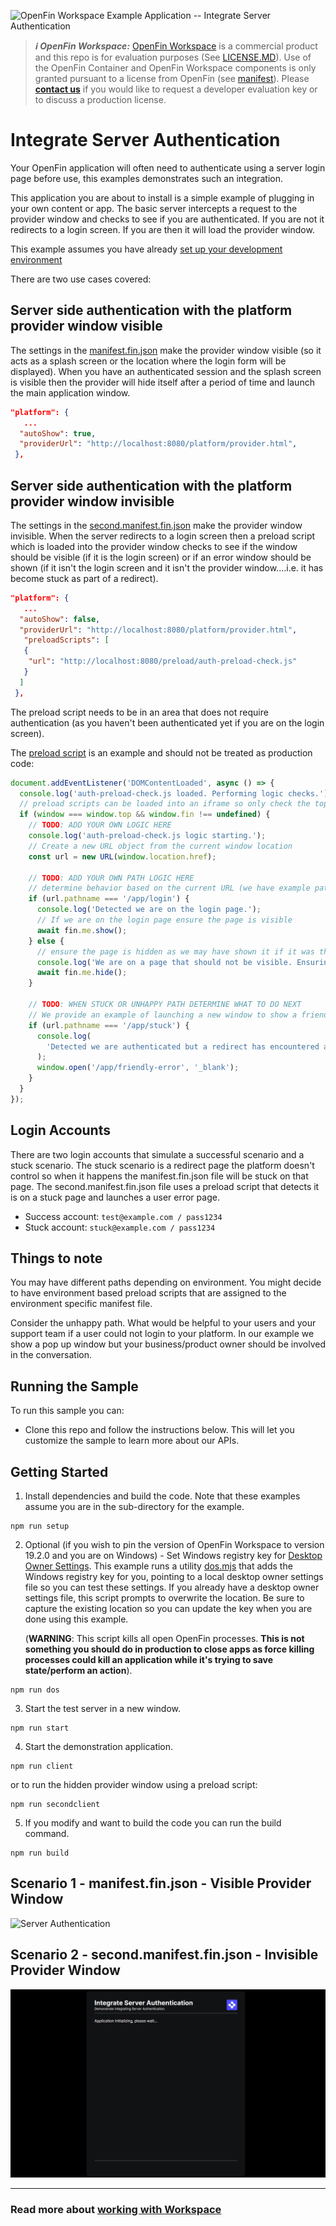 ![OpenFin Workspace Example Application -- Integrate Server Authentication](../../assets/OpenFin-Workspace-Starter.png)

> **_:information_source: OpenFin Workspace:_** [OpenFin Workspace](https://www.openfin.co/workspace/) is a commercial product and this repo is for evaluation purposes (See [LICENSE.MD](LICENSE.MD)). Use of the OpenFin Container and OpenFin Workspace components is only granted pursuant to a license from OpenFin (see [manifest](public/manifest.fin.json)). Please [**contact us**](https://www.openfin.co/workspace/poc/) if you would like to request a developer evaluation key or to discuss a production license.

# Integrate Server Authentication

Your OpenFin application will often need to authenticate using a server login page before use, this examples demonstrates such an integration.

This application you are about to install is a simple example of plugging in your own content or app. The basic server intercepts a request to the provider window and checks to see if you are authenticated. If you are not it redirects to a login screen. If you are then it will load the provider window.

This example assumes you have already [set up your development environment](https://developers.openfin.co/of-docs/docs/set-up-your-dev-environment)

There are two use cases covered:

## Server side authentication with the platform provider window visible

The settings in the [manifest.fin.json](./public/manifest.fin.json) make the provider window visible (so it acts as a splash screen or the location where the login form will be displayed). When you have an authenticated session and the splash screen is visible then the provider will hide itself after a period of time and launch the main application window.

```json
"platform": {
   ...
  "autoShow": true,
  "providerUrl": "http://localhost:8080/platform/provider.html",
 },
```

## Server side authentication with the platform provider window invisible

The settings in the [second.manifest.fin.json](./public/second.manifest.fin.json) make the provider window invisible. When the server redirects to a login screen then a preload script which is loaded into the provider window checks to see if the window should be visible (if it is the login screen) or if an error window should be shown (if it isn't the login screen and it isn't the provider window....i.e. it has become stuck as part of a redirect).

```json
"platform": {
   ...
  "autoShow": false,
  "providerUrl": "http://localhost:8080/platform/provider.html",
   "preloadScripts": [
   {
    "url": "http://localhost:8080/preload/auth-preload-check.js"
   }
  ]
 },
```

The preload script needs to be in an area that does not require authentication (as you haven't been authenticated yet if you are on the login screen).

The [preload script](./public/preload/auth-preload-check.js) is an example and should not be treated as production code:

```javascript
document.addEventListener('DOMContentLoaded', async () => {
  console.log('auth-preload-check.js loaded. Performing logic checks.');
  // preload scripts can be loaded into an iframe so only check the top level window
  if (window === window.top && window.fin !== undefined) {
    // TODO: ADD YOUR OWN LOGIC HERE
    console.log('auth-preload-check.js logic starting.');
    // Create a new URL object from the current window location
    const url = new URL(window.location.href);

    // TODO: ADD YOUR OWN PATH LOGIC HERE
    // determine behavior based on the current URL (we have example paths)
    if (url.pathname === '/app/login') {
      console.log('Detected we are on the login page.');
      // If we are on the login page ensure the page is visible
      await fin.me.show();
    } else {
      // ensure the page is hidden as we may have shown it if it was the login page and we are now on a redirect page or the provider.
      console.log('We are on a page that should not be visible. Ensuring the window is hidden.');
      await fin.me.hide();
    }

    // TODO: WHEN STUCK OR UNHAPPY PATH DETERMINE WHAT TO DO NEXT
    // We provide an example of launching a new window to show a friendly error message
    if (url.pathname === '/app/stuck') {
      console.log(
        'Detected we are authenticated but a redirect has encountered an error and is stuck so the main provider.html page will not be loaded. Showing a friendly error message.'
      );
      window.open('/app/friendly-error', '_blank');
    }
  }
});
```

## Login Accounts

There are two login accounts that simulate a successful scenario and a stuck scenario. The stuck scenario is a redirect page the platform doesn't control so when it happens the manifest.fin.json file will be stuck on that page. The second.manifest.fin.json file uses a preload script that detects it is on a stuck page and launches a user error page.

- Success account: `test@example.com / pass1234`
- Stuck account: `stuck@example.com / pass1234`

## Things to note

You may have different paths depending on environment. You might decide to have environment based preload scripts that are assigned to the environment specific manifest file.

Consider the unhappy path. What would be helpful to your users and your support team if a user could not login to your platform. In our example we show a pop up window but your business/product owner should be involved in the conversation.

## Running the Sample

To run this sample you can:

- Clone this repo and follow the instructions below. This will let you customize the sample to learn more about our APIs.

## Getting Started

1. Install dependencies and build the code. Note that these examples assume you are in the sub-directory for the example.

```shell
npm run setup
```

2. Optional (if you wish to pin the version of OpenFin Workspace to version 19.2.0 and you are on Windows) - Set Windows registry key for [Desktop Owner Settings](https://developers.openfin.co/docs/desktop-owner-settings).
   This example runs a utility [dos.mjs](./scripts/dos.mjs) that adds the Windows registry key for you, pointing to a local desktop owner
   settings file so you can test these settings. If you already have a desktop owner settings file, this script prompts to overwrite the location. Be sure to capture the existing location so you can update the key when you are done using this example.

   (**WARNING**: This script kills all open OpenFin processes. **This is not something you should do in production to close apps as force killing processes could kill an application while it's trying to save state/perform an action**).

```shell
npm run dos
```

3. Start the test server in a new window.

```shell
npm run start
```

4. Start the demonstration application.

```shell
npm run client
```

or to run the hidden provider window using a preload script:

```shell
npm run secondclient
```

5. If you modify and want to build the code you can run the build command.

```shell
npm run build
```

## Scenario 1 - manifest.fin.json - Visible Provider Window

![Server Authentication](openfin-integrate-server-authentication.gif)

## Scenario 2 - second.manifest.fin.json - Invisible Provider Window

![Server Authentication Hidden Provider](openfin-integrate-server-authentication-hidden.gif)

---

### Read more about [working with Workspace](https://developers.openfin.co/of-docs/docs/overview-of-workspace)
